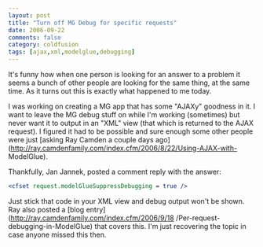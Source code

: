 ```yaml
---
layout: post
title: "Turn off MG Debug for specific requests"
date: 2006-09-22
comments: false
category: coldfusion
tags: [ajax,xml,modelglue,debugging]
---
```

It's funny how when one person is looking for an answer to a problem it seems
a bunch of other people are looking for the same thing, at the same time. As
it turns out this is exactly what happened to me today.

I was working on creating a MG app that has some "AJAXy" goodness in it. I
want to leave the MG debug stuff on while I'm working (sometimes) but never
want it to output in an "XML" view (that which is returned to the AJAX
request). I figured it had to be possible and sure enough some other people
were just [asking Ray Camden a couple days
ago](http://ray.camdenfamily.com/index.cfm/2006/8/22/Using-AJAX-with-
ModelGlue).

Thankfully, Jan Jannek, posted a comment reply with the answer:

```cfc
<cfset request.modelGlueSuppressDebugging = true />

```

Just stick that code in your XML view and debug output won't be shown. Ray
also posted a [blog entry](http://ray.camdenfamily.com/index.cfm/2006/9/18
/Per-request-debugging-in-ModelGlue) that covers this. I'm just recovering the
topic in case anyone missed this then.
